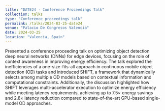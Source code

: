 ```yaml
---
title: "DATE24 - Conference Proceedings Talk"
collection: talks
type: "Conference proceedings talk"
permalink: /talks/2024-03-25-date24
venue: "Palacio De Congresos Valencia"
date: 2024-03-25
location: "Valencia, Spain"
---
```


Presented a conference proceeding talk on optimizing object detection deep neural networks (DNNs) for edge devices, focusing on the role of context awareness in improving energy efficiency. The talk explored the inefficiencies of a one-size-fits-all approach in continuous mobile object detection (OD) tasks and introduced SHIFT, a framework that dynamically selects among multiple OD models based on contextual information and computational constraints. Additionally, the discussion highlighted how SHIFT leverages multi-accelerator execution to optimize energy efficiency while meeting latency requirements, achieving up to 7.5× energy savings and 2.8× latency reduction compared to state-of-the-art GPU-based single-model OD approaches.

